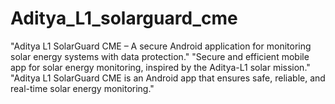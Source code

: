 # Aditya_L1_solarguard_cme
"Aditya L1 SolarGuard CME – A secure Android application for monitoring solar energy systems with data protection."  "Secure and efficient mobile app for solar energy monitoring, inspired by the Aditya-L1 solar mission."  "Aditya L1 SolarGuard CME is an Android app that ensures safe, reliable, and real-time solar energy monitoring."
